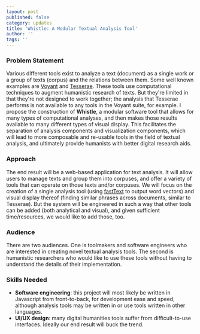```yaml
---
layout: post
published: false
category: updates
title: 'Whistle: A Modular Textual Analysis Tool'
author: ''
tags: ''
---
```

### Problem Statement
Various different tools exist to analyze a text (document) as a single work or a group of texts (corpus) and the relations between them. Some well known examples are [Voyant](http://voyant-tools.org) and [Tesserae](http://tesserae.caset.buffalo.edu/). These tools use computational techniques to augment humanistic research of texts. But they're limited in that they're not designed to work together; the analysis that Tesserae performs is not available to any tools in the Voyant suite, for example. I propose the construction of **Whistle**, a modular software tool that allows for many types of computational analyses, and then makes those results available to many different types of visual display. This facilitates the separation of analysis components and visualization components, which will lead to more composable and re-usable tools in the field of textual analysis, and ultimately provide humanists with better digital research aids.

### Approach
The end result will be a web-based application for text analysis. It will allow users to manage texts and group them into corpuses, and offer a variety of tools that can operate on those texts and/or corpuses. We will focus on the creation of a single analysis tool (using [fastText](https://github.com/facebookresearch/fastText) to output word vectors) and visual display thereof (finding similar phrases across documents, similar to Tesserae). But the system will be engineered in such a way that other tools can be added (both analytical and visual), and given sufficient time/resources, we would like to add those, too.

### Audience
There are two audiences. One is toolmakers and software engineers who are interested in creating novel textual analysis tools. The second is humanistic researchers who would like to use these tools without having to understand the details of their implementation.

### Skills Needed
- **Software engineering**: this project will most likely be written in Javascript from front-to-back, for development ease and speed, although analysis tools may be written in or use tools written in other languages.
- **UI/UX design**: many digital humanities tools suffer from difficult-to-use interfaces. Ideally our end result will buck the trend.